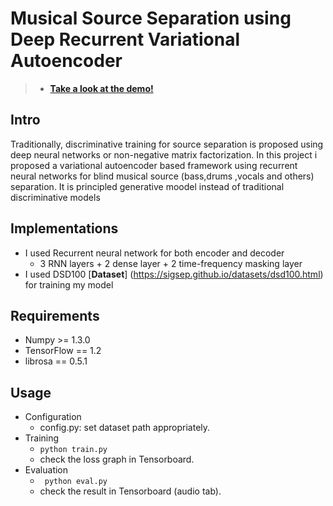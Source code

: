 # Musical Source Separation using Deep Recurrent Variational Autoencoder

>* [__Take a look at the demo!__](https://www.youtube.com/)

## Intro
Traditionally, discriminative training for source separation is proposed using deep neural networks or non-negative matrix factorization. In this project i proposed a variational autoencoder based framework using recurrent neural networks for blind musical source (bass,drums ,vocals and others) separation. It is principled generative moodel instead of traditional discriminative models


## Implementations
* I used Recurrent neural network for both encoder and decoder
  * 3 RNN layers + 2 dense layer + 2 time-frequency masking layer
* I used DSD100 [__Dataset__] (https://sigsep.github.io/datasets/dsd100.html) for training my model

## Requirements
* Numpy >= 1.3.0
* TensorFlow == 1.2
* librosa == 0.5.1

## Usage
* Configuration
  * config.py: set dataset path appropriately.
* Training
  * ```python train.py```
  * check the loss graph in Tensorboard.
* Evaluation
  * ``` python eval.py```
  * check the result in Tensorboard (audio tab).

